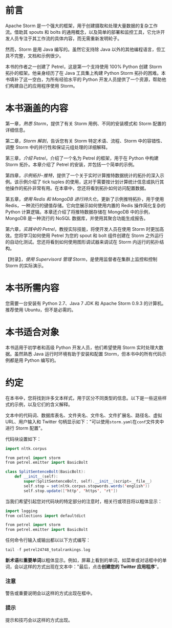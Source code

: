 # 前言

Apache Storm 是一个强大的框架，用于创建摄取和处理大量数据的复杂工作流。借助其 spouts 和 bolts 的通用概念，以及简单的部署和监控工具，它允许开发人员专注于其工作流的具体内容，而无需重新发明轮子。

然而，Storm 是用 Java 编写的。虽然它支持除 Java 以外的其他编程语言，但工具不完整，文档和示例很少。

本书的作者之一创建了 Petrel，这是第一个支持使用 100% Python 创建 Storm 拓扑的框架。他亲身经历了在 Java 工具集上构建 Python Storm 拓扑的困难。本书填补了这一空白，为所有经验水平的 Python 开发人员提供了一个资源，帮助他们构建自己的应用程序使用 Storm。

# 本书涵盖的内容

第一章，*熟悉 Storm*，提供了有关 Storm 用例、不同的安装模式和 Storm 配置的详细信息。

第二章，*Storm 解剖*，告诉您有关 Storm 特定术语、流程、Storm 中的容错性、调整 Storm 中的并行性和保证元组处理的详细解释。

第三章，*介绍 Petrel*，介绍了一个名为 Petrel 的框架，用于在 Python 中构建 Storm 拓扑。本章介绍了 Petrel 的安装，并包括一个简单的示例。

第四章，*示例拓扑-推特*，提供了一个关于实时计算推特数据统计的拓扑的深入示例。该示例介绍了 tick tuples 的使用，这对于需要按计划计算统计信息或执行其他操作的拓扑非常有用。在本章中，您还将看到拓扑如何访问配置数据。

第五章，*使用 Redis 和 MongoDB 进行持久化*，更新了示例推特拓扑，用于使用 Redis，一种流行的键值存储。它向您展示如何使用内置的 Redis 操作简化复杂的 Python 计算逻辑。本章还介绍了将推特数据存储在 MongoDB 中的示例，MongoDB 是一种流行的 NoSQL 数据库，并使用其聚合功能生成报告。

第六章，*实践中的 Petrel*，教授实际技能，将使开发人员在使用 Storm 时更加高效。您将学习如何使用 Petrel 为您的 spout 和 bolt 组件创建在 Storm 之外运行的自动化测试。您还将看到如何使用图形调试器来调试在 Storm 内运行的拓扑结构。

【附录】，*使用 Supervisord 管理 Storm*，是使用监督者在集群上监控和控制 Storm 的实际演示。

# 本书所需内容

您需要一台安装有 Python 2.7、Java 7 JDK 和 Apache Storm 0.9.3 的计算机。推荐使用 Ubuntu，但不是必需的。

# 本书适合对象

本书适用于初学者和高级 Python 开发人员，他们希望使用 Storm 实时处理大数据。虽然熟悉 Java 运行时环境有助于安装和配置 Storm，但本书中的所有代码示例都是用 Python 编写的。

# 约定

在本书中，您将找到许多文本样式，用于区分不同类型的信息。以下是一些这些样式的示例，以及它们的含义解释。

文本中的代码词、数据库表名、文件夹名、文件名、文件扩展名、路径名、虚拟 URL、用户输入和 Twitter 句柄显示如下："可以使用`storm.yaml`在`conf`文件夹中进行 Storm 配置"。

代码块设置如下：

```scala
import nltk.corpus

from petrel import storm
from petrel.emitter import BasicBolt

class SplitSentenceBolt(BasicBolt):
    def __init__(self):
        super(SplitSentenceBolt, self).__init__(script=__file__)
        self.stop = set(nltk.corpus.stopwords.words('english'))
        self.stop.update(['http', 'https', 'rt'])
```

当我们希望引起您对代码块的特定部分的注意时，相关行或项目将以粗体显示：

```scala
import logging
from collections import defaultdict

from petrel import storm
from petrel.emitter import BasicBolt
```

任何命令行输入或输出都以以下方式编写：

```scala
tail -f petrel24748_totalrankings.log
```

**新术语**和**重要单词**以粗体显示。例如，屏幕上看到的单词，如菜单或对话框中的单词，会以这样的方式出现在文本中："最后，点击**创建您的 Twitter 应用程序**"。

### 注意

警告或重要说明会以这样的方式出现在框中。

### 提示

提示和技巧会以这样的方式出现。
